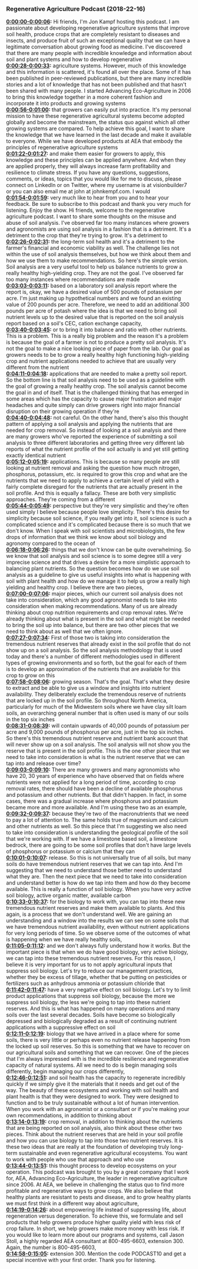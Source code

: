 ### Regenerative Agriculture Podcast  (2018-22-16)
**[0:00:00-0:00:06](https://podcast.vhostevents.com/uncategorized/the-fallacy-of-perfect-soil-reports/#t=0:00:00):**  Hi friends, I'm Jon Kampf hosting this podcast. I am passionate about developing regenerative  agriculture systems that improve soil health, produce crops that are completely resistant to  diseases and insects, and produce fruit of such an exceptional quality that we can have a legitimate  conversation about growing food as medicine. I've discovered that there are many people with  incredible knowledge and information about soil and plant systems and how to develop regenerative  
**[0:00:28-0:00:33](https://podcast.vhostevents.com/uncategorized/the-fallacy-of-perfect-soil-reports/#t=0:00:28):**  agriculture systems. However, much of this knowledge and this information is scattered,  it's found all over the place. Some of it has been published in peer-reviewed publications,  but there are many incredible stories and a lot of knowledge that has not been published and that  hasn't been shared with many people. I started Advancing Eco-Agriculture in 2006 to bring this  knowledge together in a more coherent fashion and incorporate it into products and growing systems  
**[0:00:56-0:01:00](https://podcast.vhostevents.com/uncategorized/the-fallacy-of-perfect-soil-reports/#t=0:00:56):**  that growers can easily put into practice. It's my personal mission to have these regenerative  agricultural systems become adopted globally and become the mainstream, the status quo against  which all other growing systems are compared. To help achieve this goal, I want to share the  knowledge that we have learned in the last decade and make it available to everyone. While we have  developed products at AEA that embody the principles of regenerative agriculture systems  
**[0:01:22-0:01:27](https://podcast.vhostevents.com/uncategorized/the-fallacy-of-perfect-soil-reports/#t=0:01:22):**  and make them easier for growers to apply, this knowledge and these principles can be applied  anywhere. And when they are applied properly, they will always increase farm profitability  and resilience to climate stress. If you have any questions, suggestions, comments, or ideas,  topics that you would like for me to discuss, please connect on LinkedIn or on Twitter,  where my username is at visionbuilder7 or you can also email me at john at johnkempf.com. I would  
**[0:01:54-0:01:59](https://podcast.vhostevents.com/uncategorized/the-fallacy-of-perfect-soil-reports/#t=0:01:54):**  very much like to hear from you and to hear your feedback. Be sure to subscribe to this podcast and  thank you very much for listening. Enjoy the show. Hi friends, welcome to the regenerative  agriculture podcast. I want to share some thoughts on the misuse and abuse of soil analysis. I've  observed far too many instances where growers and agronomists are using soil analysis in a fashion  that is a detriment. It's a detriment to the crop that they're trying to grow. It's a detriment to  
**[0:02:26-0:02:31](https://podcast.vhostevents.com/uncategorized/the-fallacy-of-perfect-soil-reports/#t=0:02:26):**  the long-term soil health and it's a detriment to the farmer's financial and economic viability as  well. The challenge lies not within the use of soil analysis themselves, but how we think about  them and how we use them to make recommendations. So here's the simple version. Soil analysis  are a very useful tool to help us balance nutrients to grow a really healthy high-yielding  crop. They are not the goal. I've observed far too many instances where recommendations are made  
**[0:03:03-0:03:11](https://podcast.vhostevents.com/uncategorized/the-fallacy-of-perfect-soil-reports/#t=0:03:03):**  based on a laboratory soil analysis report where the report is, okay, we have a desired value of  500 pounds of potassium per acre. I'm just making up hypothetical numbers and we found an existing  value of 200 pounds per acre. Therefore, we need to add an additional 300 pounds per acre of potash  where the idea is that we need to bring soil nutrient levels up to the desired value that  is reported on the soil analysis report based on a soil's CEC, cation exchange capacity,  
**[0:03:40-0:03:45](https://podcast.vhostevents.com/uncategorized/the-fallacy-of-perfect-soil-reports/#t=0:03:40):**  or to bring it into balance and ratio with other nutrients. This is a problem. This is a really big  problem and the reason it's a problem is because the goal of a farmer is not to produce a pretty  soil analysis. It's not the goal to make a nice looking piece of paper from the lab.  Our goal as growers needs to be to grow a really healthy high functioning high-yielding crop and  nutrient applications needed to achieve that are usually very different from the nutrient  
**[0:04:11-0:04:18](https://podcast.vhostevents.com/uncategorized/the-fallacy-of-perfect-soil-reports/#t=0:04:11):**  applications that are needed to make a pretty soil report. So the bottom line is that soil analysis  need to be used as a guideline with the goal of growing a really healthy crop. The soil analysis  cannot become the goal in and of itself. That is the challenged thinking that has emerged in some  areas which has the capacity to cause major frustration and major headaches and quite simply  can drive growers right into major financial disruption on their growing operation if they're  
**[0:04:40-0:04:48](https://podcast.vhostevents.com/uncategorized/the-fallacy-of-perfect-soil-reports/#t=0:04:40):**  not careful. On the other hand, there's also this thought pattern of applying a soil analysis  and applying the nutrients that are needed for crop removal. So instead of looking at a soil  analysis and there are many growers who've reported the experience of submitting a soil  analysis to three different laboratories and getting three very different lab reports of what  the nutrient profile of the soil actually is and yet still getting exactly identical nutrient  
**[0:05:12-0:05:19](https://podcast.vhostevents.com/uncategorized/the-fallacy-of-perfect-soil-reports/#t=0:05:12):**  applications. This is because so many people are still looking at nutrient removal and asking the  question how much nitrogen, phosphorus, potassium, etc. is required to grow this crop and what are  the nutrients that we need to apply to achieve a certain level of yield with a fairly complete  disregard for the nutrients that are actually present in the soil profile. And this is equally  a fallacy. These are both very simplistic approaches. They're coming from a different  
**[0:05:44-0:05:49](https://podcast.vhostevents.com/uncategorized/the-fallacy-of-perfect-soil-reports/#t=0:05:44):**  perspective but they're very simplistic and they're often used simply I believe because  people love simplicity. There's this desire for simplicity because soil science, if you really  get into it, soil science is such a complicated science and it's complicated because there is so  much that we don't know. When I speak with soil scientists and microbiologists, the few drops of  information that we think we know about soil biology and agronomy compared to the ocean of  
**[0:06:18-0:06:26](https://podcast.vhostevents.com/uncategorized/the-fallacy-of-perfect-soil-reports/#t=0:06:18):**  things that we don't know can be quite overwhelming. So we know that soil analysis and soil science is  to some degree still a very imprecise science and that drives a desire for a more simplistic approach  to balancing plant nutrients. So the question becomes how do we use soil analysis as a guideline  to give us useful insights into what is happening with soil with plant health and how do we manage  it to help us grow a really high yielding and healthy crop. I believe there are two pieces,  
**[0:07:00-0:07:06](https://podcast.vhostevents.com/uncategorized/the-fallacy-of-perfect-soil-reports/#t=0:07:00):**  major pieces, which our current soil analysis does not take into consideration, which any good  agronomist needs to take into consideration when making recommendations. Many of us are already  thinking about crop nutrition requirements and crop removal rates. We're already thinking about  what is present in the soil and what might be needed to bring the soil up into balance,  but there are two other pieces that we need to think about as well that we often ignore.  
**[0:07:27-0:07:34](https://podcast.vhostevents.com/uncategorized/the-fallacy-of-perfect-soil-reports/#t=0:07:27):**  First of those two is taking into consideration the tremendous nutrient reserves that already  exist in the soil profile that do not show up on a soil analysis. So the soil analysis  methodology that is used today and there's a number of different methodologies used in  different types of growing environments and so forth, but the goal for each of them is to  develop an approximation of the nutrients that are available for this crop to grow on this  
**[0:07:58-0:08:06](https://podcast.vhostevents.com/uncategorized/the-fallacy-of-perfect-soil-reports/#t=0:07:58):**  growing season. That's the goal. That's what they desire to extract and be able to give us a window  and insights into nutrient availability. They deliberately exclude the tremendous reserve  of nutrients that are locked up in the soil profile. So throughout North America,  particularly for much of the Midwestern soils where we have clay silt loam soils,  an overarching general number that is often used is many of our soils in the top six inches  
**[0:08:31-0:08:39](https://podcast.vhostevents.com/uncategorized/the-fallacy-of-perfect-soil-reports/#t=0:08:31):**  will contain upwards of 40,000 pounds of potassium per acre and 9,000 pounds of phosphorus per acre,  just in the top six inches. So there's this tremendous nutrient reserve and nutrient bank  account that will never show up on a soil analysis. The soil analysis will not show you the  reserve that is present in the soil profile. This is the one other piece that we need to take into  consideration is what is the nutrient reserve that we can tap into and release over time?  
**[0:09:03-0:09:10](https://podcast.vhostevents.com/uncategorized/the-fallacy-of-perfect-soil-reports/#t=0:09:03):**  There are many growers and many agronomists who have 20, 30 years of experience who have observed  that on fields where nutrients were not applied for a long period of time, according to crop  removal rates, there should have been a decline of available phosphorus and potassium and other  nutrients. But that didn't happen. In fact, in some cases, there was a gradual increase where  phosphorus and potassium became more and more available. And I'm using these two as an example,  
**[0:09:32-0:09:37](https://podcast.vhostevents.com/uncategorized/the-fallacy-of-perfect-soil-reports/#t=0:09:32):**  because they're two of the macronutrients that we need to pay a lot of attention to. The same holds  true of magnesium and calcium and other nutrients as well. So this piece that I'm suggesting we also  need to take into consideration is understanding the geological profile of the soil that we're  working with. If we have a limestone based soil, a limestone bedrock, there are going to be some  soil profiles that don't have large levels of phosphorus or potassium or calcium that they can  
**[0:10:01-0:10:07](https://podcast.vhostevents.com/uncategorized/the-fallacy-of-perfect-soil-reports/#t=0:10:01):**  release. So this is not universally true of all soils, but many soils do have tremendous nutrient  reserves that we can tap into. And I'm suggesting that we need to understand those better need to  understand what they are. Then the next piece that we need to take into consideration and understand  better is how do we tap into them and how do they become available. This is really a function of  soil biology. When you have very active soil biology, active organic matter, available carbon  
**[0:10:33-0:10:37](https://podcast.vhostevents.com/uncategorized/the-fallacy-of-perfect-soil-reports/#t=0:10:33):**  for the biology to work with, you can tap into these new tremendous nutrient reserves and make  them available to plants. And this again, is a process that we don't understand well. We are  gaining an understanding and a window into the results we can see on some soils that we have  tremendous nutrient availability, even without nutrient applications for very long periods of  time. So we observe some of the outcomes of what is happening when we have really healthy soils,  
**[0:11:05-0:11:12](https://podcast.vhostevents.com/uncategorized/the-fallacy-of-perfect-soil-reports/#t=0:11:05):**  and we don't always fully understand how it works. But the important piece is that when we do have  good biology, very active biology, we can tap into these tremendous nutrient reserves. For this reason,  I believe it is very important for us to not apply agricultural inputs that suppress soil biology.  Let's try to reduce our management practices, whether they be excess of tillage, whether that be  putting on pesticides or fertilizers such as anhydrous ammonia or potassium chloride that  
**[0:11:42-0:11:47](https://podcast.vhostevents.com/uncategorized/the-fallacy-of-perfect-soil-reports/#t=0:11:42):**  have a very negative effect on soil biology. Let's try to limit product applications that  suppress soil biology, because the more we suppress soil biology, the less we're going  to tap into these nutrient reserves. And this is what has happened on many operations and many  soils over the last several decades. Soils have become so biologically depressed and biologically  degraded as a result of continuing nutrient applications with a suppressive effect on soil  
**[0:12:11-0:12:19](https://podcast.vhostevents.com/uncategorized/the-fallacy-of-perfect-soil-reports/#t=0:12:11):**  biology that we have arrived in a place where for some soils, there is very little or perhaps even  no nutrient release happening from the locked up soil reserves. So this is something that we have  to recover on our agricultural soils and something that we can recover. One of the pieces that I'm  always impressed with is the incredible resilience and regenerative capacity of natural systems.  All we need to do is begin managing soils differently, begin managing our crops differently,  
**[0:12:46-0:12:51](https://podcast.vhostevents.com/uncategorized/the-fallacy-of-perfect-soil-reports/#t=0:12:46):**  and soil health has the capacity to regenerate incredibly quickly if we simply give it the  materials that it needs and get out of the way. The beauty of these ecosystems and working with  soil health and plant health is that they were designed to work. They were designed to function  and to be truly sustainable without a lot of human intervention. When you work with an agronomist or  a consultant or if you're making your own recommendations, in addition to thinking about  
**[0:13:14-0:13:19](https://podcast.vhostevents.com/uncategorized/the-fallacy-of-perfect-soil-reports/#t=0:13:14):**  crop removal, in addition to thinking about the nutrients that are being reported on soil analysis,  also think about these other two pieces. Think about the nutrient reserves that are held in your  soil profile and how you can use biology to tap into those two nutrient reserves. It is these two  ideas that are really at the foundation of developing truly long-term sustainable and even  regenerative agricultural ecosystems. You want to work with people who use that approach and who use  
**[0:13:44-0:13:51](https://podcast.vhostevents.com/uncategorized/the-fallacy-of-perfect-soil-reports/#t=0:13:44):**  this thought process to develop ecosystems on your operation. This podcast was brought to you  by a great company that I work for, AEA, Advancing Eco-Agriculture, the leader in regenerative  agriculture since 2006. At AEA, we believe in challenging the status quo to find more profitable  and regenerative ways to grow crops. We also believe that healthy plants are resistant to pests  and disease, and to grow healthy plants we must first think in a different way about agriculture,  
**[0:14:19-0:14:26](https://podcast.vhostevents.com/uncategorized/the-fallacy-of-perfect-soil-reports/#t=0:14:19):**  about empowering life instead of suppressing life, about regeneration versus degeneration.  To achieve this, we formulate and sell products that help growers produce higher quality yield  with less risk of crop failure. In short, we help growers make more money with less risk.  If you would like to learn more about our programs and systems, call Jason Stoll,  a highly regarded AEA consultant at 800-495-6603, extension 300. Again, the number is 800-495-6603,  
**[0:14:58-0:15:05](https://podcast.vhostevents.com/uncategorized/the-fallacy-of-perfect-soil-reports/#t=0:14:58):**  extension 300. Mention the code PODCAST10 and get a special incentive with your first order.  Thank you for listening.  